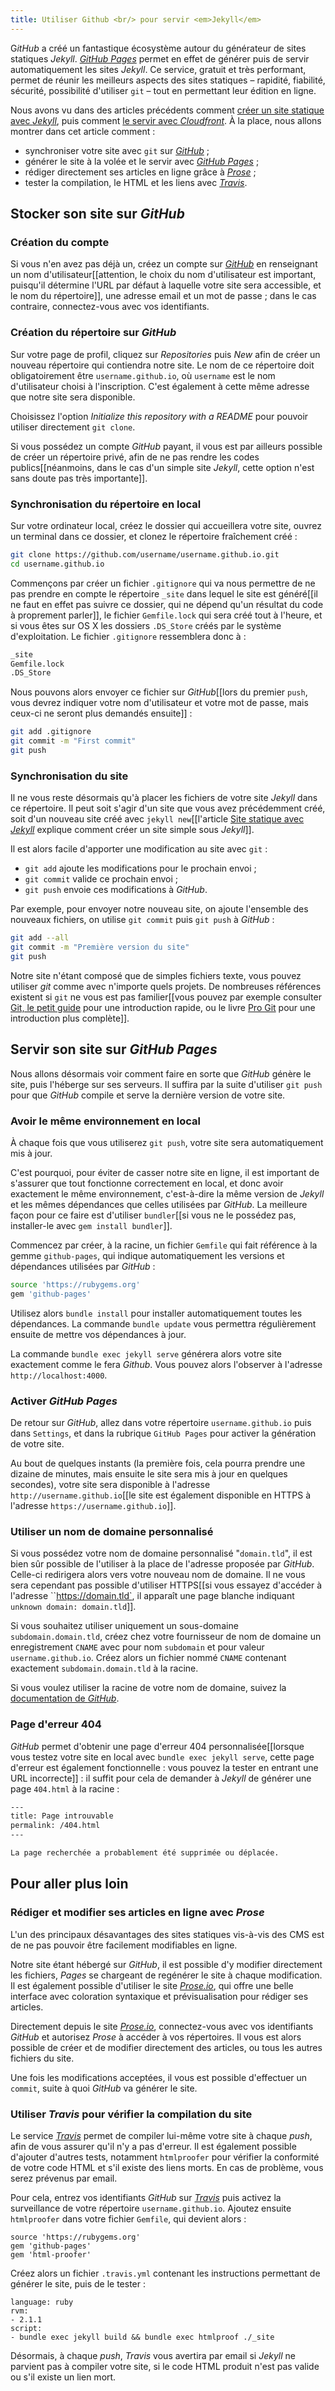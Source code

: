```yaml
---
title: Utiliser Github <br/> pour servir <em>Jekyll</em>
---
```


G*itHub* a créé un fantastique écosystème autour du générateur de sites statiques *Jekyll*. *[GitHub Pages](https://pages.github.com/)* permet en effet de générer puis de servir automatiquement les sites *Jekyll*. Ce service, gratuit et très performant, permet de réunir les meilleurs aspects des sites statiques – rapidité, fiabilité, sécurité, possibilité d'utiliser `git` – tout en permettant leur édition en ligne.

Nous avons vu dans des articles précédents comment [créer un site statique avec *Jekyll*](http://sylvain.durand.tf/site-statique-avec-jekyll/), puis comment [le servir avec *Cloudfront*](http://sylvain.durand.tf/servir-son-site-avec-cloudfront/). À la place, nous allons montrer dans cet article comment :

* synchroniser votre site avec `git` sur [*GitHub*](https://github.com/) ;
* générer le site à la volée et le servir avec [*GitHub Pages*](https://pages.github.com/) ;
* rédiger directement ses articles en ligne grâce à [*Prose*](http://prose.io/) ;
* tester la compilation, le HTML et les liens avec [*Travis*](https://travis-ci.org/).


## Stocker son site sur *GitHub*

### Création du compte 
Si vous n'en avez pas déjà un, créez un compte sur [*GitHub*](https://github.com/) en renseignant un nom d'utilisateur[[attention, le choix du nom d'utilisateur est important, puisqu'il détermine l'URL par défaut à laquelle votre site sera accessible, et le nom du répertoire]], une adresse email et un mot de passe ; dans le cas contraire, connectez-vous avec vos identifiants.

### Création du répertoire sur *GitHub*
Sur votre page de profil, cliquez sur *Repositories* puis *New* afin de créer un nouveau répertoire qui contiendra notre site. Le nom de ce répertoire doit obligatoirement être `username.github.io`, où `username` est le nom d'utilisateur choisi à l'inscription. C'est également à cette même adresse que notre site sera disponible.

Choisissez l'option *Initialize this repository with a README* pour pouvoir utiliser directement `git clone`.

Si vous possédez un compte *GitHub* payant, il vous est par ailleurs possible de créer un répertoire privé, afin de ne pas rendre les codes publics[[néanmoins, dans le cas d'un simple site *Jekyll*, cette option n'est sans doute pas très importante]].

### Synchronisation du répertoire en local
Sur votre ordinateur local, créez le dossier qui accueillera votre site, ouvrez un terminal dans ce dossier, et clonez le répertoire fraîchement créé :

```bash
git clone https://github.com/username/username.github.io.git
cd username.github.io
```

Commençons par créer un fichier `.gitignore` qui va nous permettre de ne pas prendre en compte le répertoire `_site` dans lequel le site est généré[[il ne faut en effet pas suivre ce dossier, qui ne dépend qu'un résultat du code à proprement parler]], le fichier `Gemfile.lock` qui sera créé tout à l'heure, et si vous êtes sur OS X les dossiers `.DS_Store` créés par le système d'exploitation. Le fichier `.gitignore` ressemblera donc à :

```bash
_site
Gemfile.lock
.DS_Store
```

Nous pouvons alors envoyer ce fichier sur *GitHub*[[lors du premier `push`, vous devrez indiquer votre nom d'utilisateur et votre mot de passe, mais ceux-ci ne seront plus demandés ensuite]] :

```bash
git add .gitignore
git commit -m "First commit"
git push
```

### Synchronisation du site
Il ne vous reste désormais qu'à placer les fichiers de votre site *Jekyll* dans ce répertoire. Il peut soit s'agir d'un site que vous avez précédemment créé, soit d'un nouveau site créé avec `jekyll new`[[l'article [Site statique avec *Jekyll*](http://sylvain.durand.tf/site-statique-avec-jekyll/) explique comment créer un site simple sous *Jekyll*]].

Il est alors facile d'apporter une modification au site avec `git` :

* `git add` ajoute les modifications pour le prochain envoi ;
* `git commit` valide ce prochain envoi ;
* `git push` envoie ces modifications à *GitHub*.

Par exemple, pour envoyer notre nouveau site, on ajoute l'ensemble des nouveaux fichiers, on utilise `git commit` puis `git push` à *GitHub* :

```bash
git add --all
git commit -m "Première version du site"
git push
```

Notre site n'étant composé que de simples fichiers texte, vous pouvez utiliser *git* comme avec n'importe quels projets. De nombreuses références existent si `git` ne vous est pas familier[[vous pouvez par exemple consulter [Git, le petit guide](http://rogerdudler.github.io/git-guide/index.fr.html) pour une introduction rapide, ou le livre [Pro Git](http://git-scm.com/book/fr) pour une introduction plus complète]]. 

## Servir son site sur *GitHub Pages*

Nous allons désormais voir comment faire en sorte que *GitHub* génère le site, puis l'héberge sur ses serveurs. Il suffira par la suite d'utiliser `git push` pour que *GitHub* compile et serve la dernière version de votre site.


### Avoir le même environnement en local
À chaque fois que vous utiliserez `git push`, votre site sera automatiquement mis à jour. 

C'est pourquoi, pour éviter de casser notre site en ligne, il est important de s'assurer que tout fonctionne correctement en local, et donc avoir exactement le même environnement, c'est-à-dire la même version de *Jekyll* et les mêmes dépendances que celles utilisées par *GitHub*. La meilleure façon pour ce faire est d'utiliser `bundler`[[si vous ne le possédez pas, installer-le avec `gem install bundler`]].

Commencez par créer, à la racine, un fichier `Gemfile` qui fait référence à la gemme `github-pages`, qui indique automatiquement les versions et dépendances utilisées par *GitHub* :

```bash
source 'https://rubygems.org'
gem 'github-pages'
```

Utilisez alors `bundle install` pour installer automatiquement toutes les dépendances. La commande `bundle update` vous permettra régulièrement ensuite de mettre vos dépendances à jour.

La commande `bundle exec jekyll serve` générera alors votre site exactement comme le fera *Github*. Vous pouvez alors l'observer à l'adresse `http://localhost:4000`.

### Activer *GitHub Pages*
De retour sur *GitHub*, allez dans votre répertoire `username.github.io` puis dans `Settings`, et dans la rubrique `GitHub Pages` pour activer la génération de votre site. 

Au bout de quelques instants (la première fois, cela pourra prendre une dizaine de minutes, mais ensuite le site sera mis à jour en quelques secondes), votre site sera disponible à l'adresse `http://username.github.io`[[le site est également disponible en HTTPS à l'adresse `https://username.github.io`]].

### Utiliser un nom de domaine personnalisé
Si vous possédez votre nom de domaine personnalisé "`domain.tld`", il est bien sûr possible de l'utiliser à la place de l'adresse proposée par *GitHub*. Celle-ci redirigera alors vers votre nouveau nom de domaine. Il ne vous sera cependant pas possible d'utiliser HTTPS[[si vous essayez d'accéder à l'adresse ``https://domain.tld`, il apparaît une page blanche indiquant `unknown domain: domain.tld`]].

Si vous souhaitez utiliser uniquement un sous-domaine `subdomain.domain.tld`, créez chez votre fournisseur de nom de domaine un enregistrement `CNAME` avec pour nom `subdomain` et pour valeur `username.github.io`. Créez alors un fichier nommé `CNAME` contenant exactement `subdomain.domain.tld` à la racine.

Si vous voulez utiliser la racine de votre nom de domaine, suivez la [documentation de *GitHub*](https://help.github.com/articles/about-custom-domains-for-github-pages-sites).

### Page d'erreur 404
*GitHub* permet d'obtenir une page d'erreur 404 personnalisée[[lorsque vous testez votre site en local avec `bundle exec jekyll serve`, cette page d'erreur est également fonctionnelle : vous pouvez la tester en entrant une URL incorrecte]] : il suffit pour cela de demander à *Jekyll* de générer une page `404.html` à la racine :

```html
---
title: Page introuvable
permalink: /404.html
---

La page recherchée a probablement été supprimée ou déplacée.
```

## Pour aller plus loin

### Rédiger et modifier ses articles en ligne avec *Prose* 
L'un des principaux désavantages des sites statiques vis-à-vis des CMS est de ne pas pouvoir être facilement modifiables en ligne. 

Notre site étant hébergé sur *GitHub*, il est possible d'y modifier directement les fichiers, *Pages* se chargeant de regénérer le site à chaque modification. Il est également possible d'utiliser le site *[Prose.io](http://prose.io/)*, qui offre une belle interface avec coloration syntaxique et prévisualisation pour rédiger ses articles.

Directement depuis le site *[Prose.io](http://prose.io/)*, connectez-vous avec vos identifiants *GitHub* et autorisez *Prose* à accéder à vos répertoires. Il vous est alors possible de créer et de modifier directement des articles, ou tous les autres fichiers du site.

Une fois les modifications acceptées, il vous est possible d'effectuer un `commit`, suite à quoi *GitHub* va générer le site.


### Utiliser *Travis* pour vérifier la compilation du site

Le service *[Travis](https://travis-ci.org/)* permet de compiler lui-même votre site à chaque *push*, afin de vous assurer qu'il n'y a pas d'erreur. Il est également possible d'ajouter d'autres tests, notamment `htmlproofer` pour vérifier la conformité de votre code HTML et s'il existe des liens morts. En cas de problème, vous serez prévenus par email.

Pour cela, entrez vos identifiants *GitHub* sur *[Travis](https://travis-ci.org/)* puis activez la surveillance de votre répertoire `username.github.io`. Ajoutez ensuite `htmlproofer` dans votre fichier `Gemfile`, qui devient alors :

```
source 'https://rubygems.org'
gem 'github-pages'
gem 'html-proofer'
```

Créez alors un fichier `.travis.yml` contenant les instructions permettant de générer le site, puis de le tester :

```
language: ruby
rvm:
- 2.1.1
script:
- bundle exec jekyll build && bundle exec htmlproof ./_site
```

Désormais, à chaque *push*, *Travis* vous avertira par email si *Jekyll* ne parvient pas à compiler votre site, si le code HTML produit n'est pas valide ou s'il existe un lien mort.


